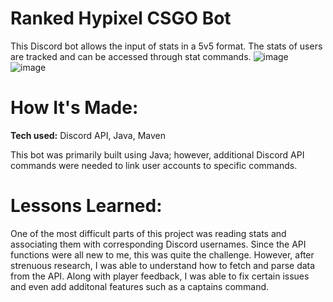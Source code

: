 # Ranked Hypixel CSGO Bot
This Discord bot allows the input of stats in a 5v5 format. The stats of users are tracked and can be accessed through stat commands.
![image](https://github.com/user-attachments/assets/63da7331-0cea-4427-8a34-fa1fcddfab31) ![image](https://github.com/user-attachments/assets/6892212b-8cf3-4195-b49d-7fa71df03633)



# How It's Made:
**Tech used:** Discord API, Java, Maven

This bot was primarily built using Java; however, additional Discord API commands were needed to link user accounts to specific commands. 

# Lessons Learned:
One of the most difficult parts of this project was reading stats and associating them with corresponding Discord usernames. Since the API functions were all new to me, this was quite the challenge. However, after strenuous research, I was able to understand how to fetch and parse data from the API. Along with player feedback, I was able to fix certain issues and even add additonal features such as a captains command.
